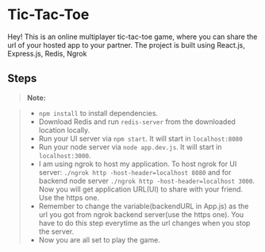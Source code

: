 # Tic-Tac-Toe

Hey! This is an online multiplayer tic-tac-toe game, where you can share the url of your hosted app to your partner. 
The project is built using React.js, Express.js, Redis, Ngrok

Steps
-------------
> **Note:**

> - `npm install` to install dependencies.
> - Download Redis and run `redis-server` from the downloaded location locally.
> - Run your UI server via `npm start`. It will start in `localhost:8080`
> - Run your node server via `node app.dev.js`. It will start in `localhost:3000`.
> - I am using ngrok to host my application. To host ngrok for UI server: `./ngrok http -host-header=localhost 8080` and for backend node server `./ngrok http -host-header=localhost 3000`. Now you will get application URL(UI) to share with your friend. Use the https one.
> - Remember to change the variable(backendURL in App.js) as the url you got from ngrok backend server(use the https one). You have to do this step everytime as the url changes when you stop the server.
> - Now you are all set to play the game.
